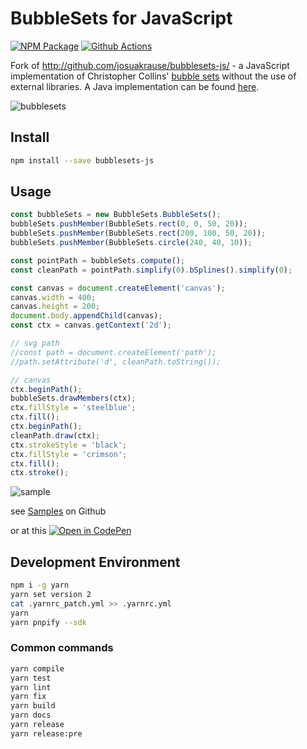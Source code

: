 # BubbleSets for JavaScript

[![NPM Package][npm-image]][npm-url] [![Github Actions][github-actions-image]][github-actions-url]

Fork of http://github.com/josuakrause/bubblesets-js/ - a JavaScript implementation of Christopher Collins' [bubble sets](http://vialab.science.uoit.ca/portfolio/bubblesets) without the use of external libraries. 
A Java implementation can be found [here](https://github.com/JosuaKrause/Bubble-Sets).

![bubblesets](https://user-images.githubusercontent.com/4129778/83879077-60607800-a73d-11ea-9d1d-4f76752280ee.png)

## Install

```sh
npm install --save bubblesets-js
```

## Usage

```js
const bubbleSets = new BubbleSets.BubbleSets();
bubbleSets.pushMember(BubbleSets.rect(0, 0, 50, 20));
bubbleSets.pushMember(BubbleSets.rect(200, 100, 50, 20));
bubbleSets.pushMember(BubbleSets.circle(240, 40, 10));

const pointPath = bubbleSets.compute();
const cleanPath = pointPath.simplify(0).bSplines().simplify(0);

const canvas = document.createElement('canvas');
canvas.width = 400;
canvas.height = 200;
document.body.appendChild(canvas);
const ctx = canvas.getContext('2d');

// svg path
//const path = document.createElement('path');
//path.setAttribute('d', cleanPath.toString());

// canvas
ctx.beginPath();
bubbleSets.drawMembers(ctx);
ctx.fillStyle = 'steelblue';
ctx.fill();
ctx.beginPath();
cleanPath.draw(ctx);
ctx.strokeStyle = 'black';
ctx.fillStyle = 'crimson';
ctx.fill();
ctx.stroke();
```

![sample](https://user-images.githubusercontent.com/4129778/83879033-52aaf280-a73d-11ea-9a19-d803718fec17.png)

see [Samples](https://github.com/sgratzl/bubblesets-js/tree/master/samples) on Github

or at this [![Open in CodePen][codepen]](https://codepen.io/sgratzl/pen/TODO)

## Development Environment

```sh
npm i -g yarn
yarn set version 2
cat .yarnrc_patch.yml >> .yarnrc.yml
yarn
yarn pnpify --sdk
```

### Common commands

```sh
yarn compile
yarn test
yarn lint
yarn fix
yarn build
yarn docs
yarn release
yarn release:pre
```

[npm-image]: https://badge.fury.io/js/bubblesets-js.svg
[npm-url]: https://npmjs.org/package/bubblesets-js
[github-actions-image]: https://github.com/sgratzl/bubblesets-js/workflows/ci/badge.svg
[github-actions-url]: https://github.com/sgratzl/bubblesets-js/actions
[codepen]: https://img.shields.io/badge/CodePen-open-blue?logo=codepen
